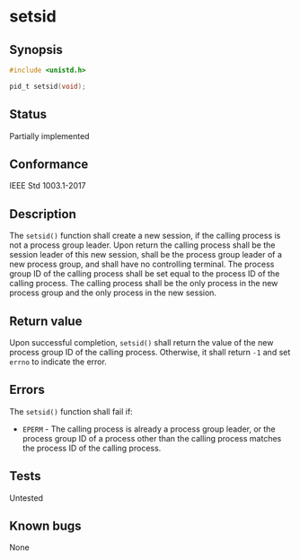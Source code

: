 # setsid

## Synopsis

```c
#include <unistd.h>

pid_t setsid(void);
```

## Status

Partially implemented

## Conformance

IEEE Std 1003.1-2017

## Description

The `setsid()` function shall create a new session, if the calling process is not a process group leader. Upon return
the calling process shall be the session leader of this new session, shall be the process group leader of a new process
group, and shall have no controlling terminal. The process group ID of the calling process shall be set equal to the
process ID of the calling process. The calling process shall be the only process in the new process group and the only
process in the new session.

## Return value

Upon successful completion, `setsid()` shall return the value of the new process group ID of the calling process.
Otherwise, it shall return `-1` and set `errno` to indicate the error.

## Errors

The `setsid()` function shall fail if:

* `EPERM` - The calling process is already a process group leader, or the process group ID of a process other than the
calling process matches the process ID of the calling process.

## Tests

Untested

## Known bugs

None

